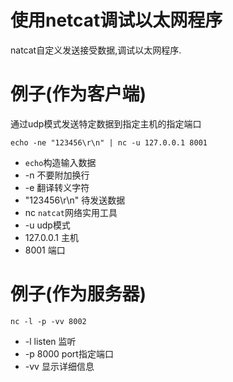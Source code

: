 # 使用netcat调试以太网程序

natcat自定义发送接受数据,调试以太网程序.

# 例子(作为客户端)

通过udp模式发送特定数据到指定主机的指定端口

```
echo -ne "123456\r\n" | nc -u 127.0.0.1 8001
```

* `echo`构造输入数据
 * -n 不要附加换行
 * -e 翻译转义字符
 * "123456\r\n" 待发送数据
* nc `natcat`网络实用工具
 * -u udp模式
 * 127.0.0.1 主机
 * 8001 端口

# 例子(作为服务器)

```
nc -l -p -vv 8002
```
* -l listen 监听
* -p 8000 port指定端口
* -vv 显示详细信息